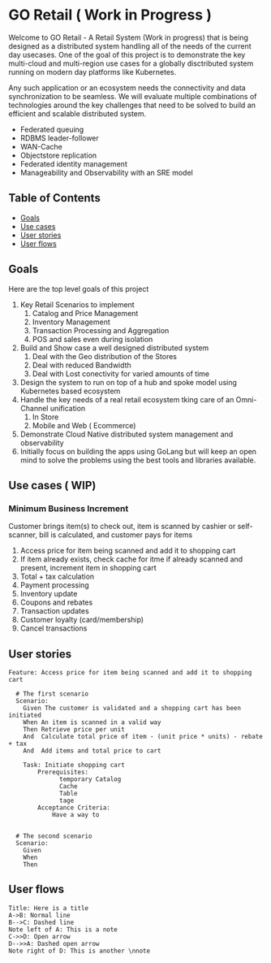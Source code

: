 GO Retail ( Work in Progress ) 
===
Welcome to GO Retail - A Retail System (Work in progress) that is being designed as a distributed system handling all of the needs of the current day usecases. 
One of the goal of this project is to demonstrate the key multi-cloud and multi-region  use cases for a globally disctributed system running on modern day platforms like Kubernetes. 

Any such application or an ecosystem needs the connectivity and data synchronization to be seamless. We will evaluate multiple combinations of technologies around the key challenges that need to be solved to build an efficient and scalable distributed system. 
- Federated queuing
- RDBMS leader-follower
- WAN-Cache 
- Objectstore replication
- Federated identity management
- Manageability and Observability with an SRE model




## Table of Contents
- [Goals](#goals)
- [Use cases](#use-cases)
- [User stories](#user-stories)
- [User flows](#user-flows)


## Goals

Here are the top level goals of this project

1. Key Retail Scenarios to implement
    1. Catalog and Price Management
    1. Inventory Management
    1. Transaction Processing and Aggregation
    1. POS and sales even during isolation
1. Build and Show case a well designed distributed system
    1. Deal with the Geo distribution of the Stores
    1. Deal with reduced Bandwidth
    1. Deal with Lost conectivity for varied amounts of time
1. Design the system to run on top of a hub and spoke model using Kubernetes based ecosystem
1. Handle the key needs of a real retail ecosystem tking care of an Omni-Channel unification 
    1. In Store
    1. Mobile and Web ( Ecommerce)
1. Demonstrate Cloud Native distributed system management and observability
1. Initially focus on building the apps using GoLang but will keep an open mind to solve the problems using the best tools and libraries available. 

## Use cases ( WIP) 

### Minimum Business Increment
Customer brings item(s) to check out, item is scanned by cashier or self-scanner, bill is calculated, and customer pays for items

1. Access price for item being scanned and add it to shopping cart
2. If item already exists, check cache for itme if already scanned and present, increment item in shopping cart
3. Total + tax calculation
4. Payment processing
5. Inventory update
6. Coupons and rebates
7. Transaction updates
8. Customer loyalty (card/membership)
9. Cancel transactions

User stories
---

```gherkin=
Feature: Access price for item being scanned and add it to shopping cart

  # The first scenario
  Scenario: 
    Given The customer is validated and a shopping cart has been initiated
    When An item is scanned in a valid way
    Then Retrieve price per unit
    And  Calculate total price of item - (unit price * units) - rebate + tax
    And  Add items and total price to cart
    
    Task: Initiate shopping cart
        Prerequisites:
              temporary Catalog
              Cache
              Table
              tage
        Acceptance Criteria:
            Have a way to 
              

  # The second scenario
  Scenario: 
    Given 
    When 
    Then 

```

User flows
---
```sequence
Title: Here is a title
A->B: Normal line
B-->C: Dashed line
Note left of A: This is a note
C->>D: Open arrow
D-->>A: Dashed open arrow
Note right of D: This is another \nnote
```
